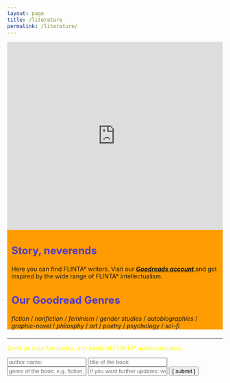 ```yaml
---
layout: page
title: /literature
permalink: /literature/
---
```

<style>
   
h2 {color:#4C39CA; font-size: 24px;
    }
    
.bodycontents {background-color: #FF9C01;

    }
.maintext {margin: 10px 10px 20px 10px;}

.div-book-month-title{
    font-family: 'Saira Stencil One', cursive;
    font-size: 24px;
    margin: 0px;
}

</style>
  
  
<div class="bodycontents">
   <iframe name="book-month" left="1px;" right="0px;" border-style: none; width="100%" height="440px;" margin="5px;" frameborder="0" allowfullscreen="" src="https://commaneverends.github.io/commasmonth/2021-03-book.html">
</iframe> </iframe>
    <div class="maintext">
<h2> Story, neverends </h2>
Here you can find FLINTA* writers. Visit our <span style="font-weight: bold; font-style: italic;"><a href="https://www.goodreads.com/user/show/104617976-commaneverends" target="_blank"> Goodreads account </a></span> and get inspired by the wide range of FLINTA* intellectualism.

<h2>Our Goodread Genres</h2>
<em>fiction</em> / <em>nonfiction</em> / <em>feminism</em> / <em>gender studies</em> / <em>autobiographies</em> / <em>graphic-novel</em> / <em>philosphy</em> / <em>art</em> / <em>poetry</em> / <em>psychology</em> / <em>sci-fi</em>
&nbsp;
</div>

</div>

---
         
<font color='yellow'> Send us your fav books, any kinds of FLINTA* authors/writers. </font> 

<script data-cfasync="false" type="text/javascript" src="form-submission-handler.js"></script>

<form class="gform" method="POST" id="car_request_form" role="form" action="https://script.google.com/macros/s/AKfycbxZYxmzxIl79dR-rQUCo9aGwTDu6YRiD4gfXFWv5w/exec" target="after" onsubmit="close()">
  
<form>
  <input type="text" id="name" name="authorname" placeholder="author name:" autocomplete="off">
  <input type="text" id="title" name="booktitle" placeholder="title of the book:" autocomplete="off">
  <input type="text" id="genre" name="bookgenre" placeholder="genre of the book: e.g. fiction, nonfiction, feminism, gender studies, autobiographies, graphic-novel, philosphy, art, poetry, psychology, sci-fi, other" autocomplete="off">
  <input type="text" id="email" name="subscription" placeholder="If you want further updates: write your email address here" autocomplete="off">  
  <input type="submit" value="[ submit ]" onclick="displayThanks()">  
 
</form>

<iframe id="after" name="after" frameborder="0" onmousewheel="" width="100%" height="0.1" style="background: transparent; border: none;">
</iframe>

<div style="display:none" class="thanks_message">
<span id="span_thanks"> Thanks for your support. See you again! </span>
</div>

<script>
function close() {
    document.querySelector('#after').addEventListener('load', function() {
        window.close();
    });
  }
function displayThanks() {
   var span_Text = document.getElementById("span_thanks").innerText;
   alert (span_Text);
}
</script>

